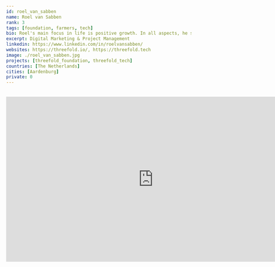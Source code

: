 ```yaml
---
id: roel_van_sabben
name: Roel van Sabben
rank: 3
tags: [foundation, farmers, tech]
bio: Roel's main focus in life is positive growth. In all aspects, he seeks to push boundaries that help him, the people around him, or even people he does not even know. He's a firm believer of the ripple effect; the more positive ripples you send out, the more people are likely to be affected by them, to in their turn replicate the ripples. Being an Explorer is one of those ripples.
excerpt: Digital Marketing & Project Management
linkedin: https://www.linkedin.com/in/roelvansabben/
websites: https://threefold.io/, https://threefold.tech
image: ./roel_van_sabben.jpg
projects: [threefold_foundation, threefold_tech]
countries: [The Netherlands]
cities: [Aardenburg]
private: 0
---
```


<BR>

<iframe src="https://player.vimeo.com/video/414512583" width="800" height="450" frameborder="0" allow="autoplay; fullscreen" allowfullscreen></iframe>

<BR>


